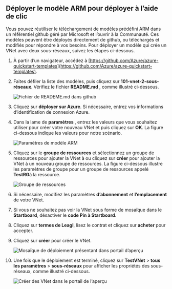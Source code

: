 ## <a name="deploy-the-arm-template-by-using-click-to-deploy"></a>Déployer le modèle ARM pour déployer à l’aide de clic

Vous pouvez réutiliser le téléchargement de modèles prédéfini ARM dans un référentiel github géré par Microsoft et l’ouvrir à la Communauté. Ces modèles peuvent être déployés directement de github, ou téléchargés et modifiés pour répondre à vos besoins. Pour déployer un modèle qui crée un VNet avec deux sous-réseaux, suivez les étapes ci-dessous.

1. À partir d’un navigateur, accédez à [https://github.com/Azure/azure-quickstart-templates](https://github.com/Azure/azure-quickstart-templates).
2. Faites défiler la liste des modèles, puis cliquez sur **101-vnet-2-sous-réseaux**. Vérifiez le fichier **README.md** , comme illustré ci-dessous.

    ![Fichier de READEME.md dans github](./media/virtual-networks-create-vnet-arm-template-click-include/figure1.png)

3. Cliquez sur **déployer sur Azure**. Si nécessaire, entrez vos informations d’identification de connexion Azure. 
4. Dans la lame de **paramètres** , entrez les valeurs que vous souhaitez utiliser pour créer votre nouveau VNet et puis cliquez sur **OK**. La figure ci-dessous indique les valeurs pour notre scénario.

    ![Paramètres de modèle ARM](./media/virtual-networks-create-vnet-arm-template-click-include/figure2.png)

4. Cliquez sur le **groupe de ressources** et sélectionnez un groupe de ressources pour ajouter la VNet à ou cliquez sur **créer** pour ajouter la VNet à un nouveau groupe de ressources. La figure ci-dessous illustre les paramètres de groupe pour un groupe de ressources appelé **TestRG**à la ressource.

    ![Groupe de ressources](./media/virtual-networks-create-vnet-arm-template-click-include/figure3.png)

5. Si nécessaire, modifiez les paramètres **d’abonnement** et **l’emplacement** de votre VNet.
6. Si vous ne souhaitez pas voir la VNet sous forme de mosaïque dans le **Startboard**, désactiver le **code Pin à Startboard**.
5. Cliquez sur **termes de Leagl**, lisez le contrat et cliquez sur **acheter** pour accepter. 
6. Cliquez sur **créer** pour créer le VNet.

    ![Mosaïque de déploiement présentant dans portail d’aperçu](./media/virtual-networks-create-vnet-arm-template-click-include/figure4.png)

7. Une fois que le déploiement est terminé, cliquez sur **TestVNet** > **tous les paramètres** > **sous-réseaux** pour afficher les propriétés des sous-réseaux, comme illustré ci-dessous.

    ![Créer des VNet dans le portail de l’aperçu](./media/virtual-networks-create-vnet-arm-template-click-include/figure5.gif)